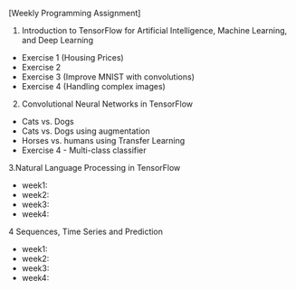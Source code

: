 [Weekly Programming Assignment]

1. Introduction to TensorFlow for Artificial Intelligence, Machine Learning, and Deep Learning
 - Exercise 1 (Housing Prices)
 - Exercise 2
 - Exercise 3 (Improve MNIST with convolutions)
 - Exercise 4 (Handling complex images)

2. Convolutional Neural Networks in TensorFlow
 - Cats vs. Dogs
 - Cats vs. Dogs using augmentation
 - Horses vs. humans using Transfer Learning
 - Exercise 4 - Multi-class classifier
 
 3.Natural Language Processing in TensorFlow
  - week1:
 - week2:
 - week3:
 - week4:
 
 4 Sequences, Time Series and Prediction
 - week1:
 - week2:
 - week3:
 - week4:
 
